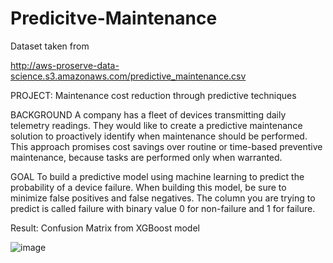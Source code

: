 # Predicitve-Maintenance

Dataset taken from

http://aws-proserve-data-science.s3.amazonaws.com/predictive_maintenance.csv

PROJECT: Maintenance cost reduction through predictive techniques

BACKGROUND A company has a fleet of devices transmitting daily telemetry readings. They would like to create a predictive maintenance solution to proactively identify when maintenance should be performed. This approach promises cost savings over routine or time-based preventive maintenance, because tasks are performed only when warranted.

GOAL To build a predictive model using machine learning to predict the probability of a device failure. When building this model, be sure to minimize false positives and false negatives. The column you are trying to predict is called failure with binary value 0 for non-failure and 1 for failure.

Result: 
Confusion Matrix from XGBoost model

![image](https://user-images.githubusercontent.com/66092829/114091906-1de05e00-986e-11eb-9879-b2babe44a82a.png)

